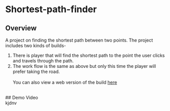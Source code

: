 # Shortest-path-finder<br>
## Overview<br>
A project on finding the shortest path between two points. The project includes two kinds of builds-<br>
1. There is player that will find the shortest path to the point the user clicks and travels through the path.<br>
2. The work flow is the same as above but only this time the player will prefer taking the road.<br>
<br>You can also view a web version of the build [here](https://ko8e.itch.io/pathfinding)<br>
<br>
## Demo Video <br>
kjdnv
